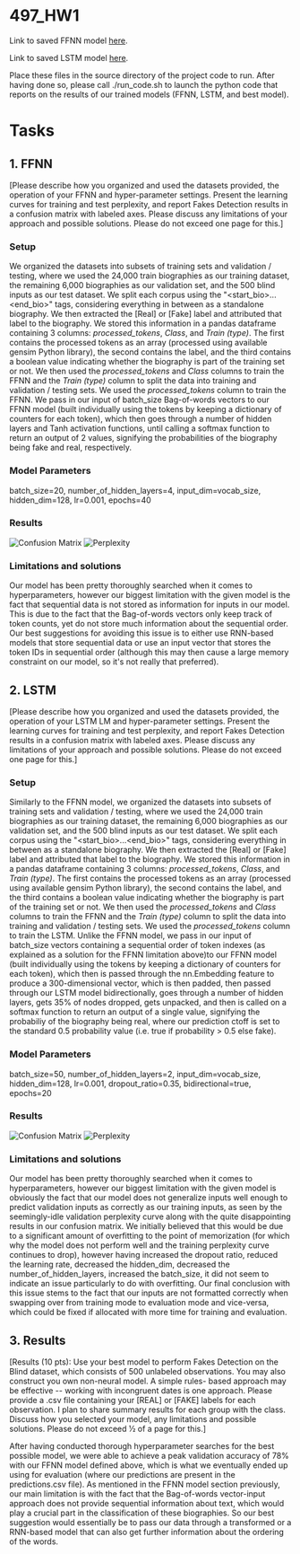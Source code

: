 # 497_HW1

Link to saved FFNN model [here](https://drive.google.com/file/d/170jJpL88yRravZqh78C6oDH9oEqJQ0ZN/view?usp=sharing).


Link to saved LSTM model [here](https://drive.google.com/file/d/1W_LZTNmZ5NIhET-sHn-NfqXbMZDkz8Rb/view?usp=sharing).

Place these files in the source directory of the project code to run. After having done so, please call ./run_code.sh to launch the python code that reports on the results of our trained models (FFNN, LSTM, and best model).


# Tasks

## 1. FFNN

[Please describe how you organized and used the datasets provided, the operation of your FFNN and hyper-parameter settings. Present the learning curves for training and test perplexity, and report Fakes Detection results in a confusion matrix with labeled axes. Please discuss any limitations of your approach and possible solutions. Please do not exceed one page for this.]

### Setup

We organized the datasets into subsets of training sets and validation / testing, where we used the 24,000 train biographies as our training dataset, the remaining 6,000 biographies as our validation set, and the 500 blind inputs as our test dataset. We split each corpus using the "<start_bio>...<end_bio>" tags, considering everything in between as a standalone biography. We then extracted the [Real] or [Fake] label and attributed that label to the biography. We stored this information in a pandas dataframe containing 3 columns: *processed_tokens*, *Class*, and *Train (type)*. The first contains the processed tokens as an array (processed using available gensim Python library), the second contains the label, and the third contains a boolean value indicating whether the biography is part of the training set or not. We then used the *processed_tokens* and *Class* columns to train the FFNN and the *Train (type)* column to split the data into training and validation / testing sets. We used the *processed_tokens* column to train the FFNN. We pass in our input of batch_size Bag-of-words vectors to our FFNN model (built individually using the tokens by keeping a dictionary of counters for each token), which then goes through a number of hidden layers and Tanh activation functions, until calling a softmax function to return an output of 2 values, signifying the probabilities of the biography being fake and real, respectively.

### Model Parameters

batch_size=20, number_of_hidden_layers=4, input_dim=vocab_size, hidden_dim=128, lr=0.001, epochs=40


### Results

![Confusion Matrix](ffnn_confusion.png)
![Perplexity](ffnn_plot.png)

### Limitations and solutions

Our model has been pretty thoroughly searched when it comes to hyperparameters, however our biggest limitation with the given model is the fact that sequential data is not stored as information for inputs in our model. This is due to the fact that the Bag-of-words vectors only keep track of token counts, yet do not store much information about the sequential order. Our best suggestions for avoiding this issue is to either use RNN-based models that store sequential data or use an input vector that stores the token IDs in sequential order (although this may then cause a large memory constraint on our model, so it's not really that preferred).

## 2. LSTM

[Please describe how you organized and used the datasets provided, the operation of your LSTM LM and hyper-parameter settings. Present the learning curves for training and test perplexity, and report Fakes Detection results in a confusion matrix with labeled axes. Please discuss any limitations of your approach and possible solutions. Please do not exceed one page for this.]

### Setup

Similarly to the FFNN model, we organized the datasets into subsets of training sets and validation / testing, where we used the 24,000 train biographies as our training dataset, the remaining 6,000 biographies as our validation set, and the 500 blind inputs as our test dataset. We split each corpus using the "<start_bio>...<end_bio>" tags, considering everything in between as a standalone biography. We then extracted the [Real] or [Fake] label and attributed that label to the biography. We stored this information in a pandas dataframe containing 3 columns: *processed_tokens*, *Class*, and *Train (type)*. The first contains the processed tokens as an array (processed using available gensim Python library), the second contains the label, and the third contains a boolean value indicating whether the biography is part of the training set or not. We then used the *processed_tokens* and *Class* columns to train the FFNN and the *Train (type)* column to split the data into training and validation / testing sets. We used the *processed_tokens* column to train the LSTM. Unlike the FFNN model, we pass in our input of batch_size vectors containing a sequential order of token indexes (as explained as a solution for the FFNN limitation above)to our FFNN model (built individually using the tokens by keeping a dictionary of counters for each token), which then is passed through the nn.Embedding feature to produce a 300-dimensional vector, which is then padded, then passed through our LSTM model bidirectionally, goes through a number of hidden layers, gets 35% of nodes dropped, gets unpacked, and then is called on a softmax function to return an output of a single value, signifying the probabiliy of the biography being real, where our prediction ctoff is set to the standard 0.5 probability value (i.e. true if probability > 0.5 else fake).

### Model Parameters

batch_size=50, number_of_hidden_layers=2, input_dim=vocab_size, hidden_dim=128, lr=0.001, dropout_ratio=0.35, bidirectional=true, epochs=20


### Results

![Confusion Matrix](lstm_confusion.png)
![Perplexity](lstm_plot.png)

### Limitations and solutions

Our model has been pretty thoroughly searched when it comes to hyperparameters, however our biggest limitation with the given model is obviously the fact that our model does not generalize inputs well enough to predict validation inputs as correctly as our training inputs, as seen by the seemingly-idle validation perplexity curve along with the quite disappointing results in our confusion matrix. We initially believed that this would be due to a significant amount of overfitting to the point of memorization (for which why the model does not perform well and the training perplexity curve continues to drop), however having increased the dropout ratio, reduced the learning rate, decreased the hidden_dim, decreased the number_of_hidden_layers, increased the batch_size, it did not seem to indicate an issue particularly to do with overfitting. Our final conclusion with this issue stems to the fact that our inputs are not formatted correctly when swapping over from training mode to evaluation mode and vice-versa, which could be fixed if allocated with more time for training and evaluation.

## 3. Results

[Results (10 pts): Use your best model to perform Fakes Detection on the Blind dataset, which consists of 500 unlabeled observations. You may also construct you own non-neural model. A simple rules- based approach may be effective -- working with incongruent dates is one approach. Please provide a .csv file containing your [REAL] or [FAKE] labels for each observation. I plan to share summary results for each group with the class. Discuss how you selected your model, any limitations and possible solutions. Please do not exceed 1⁄2 of a page for this.]

After having conducted thorough hyperparameter searches for the best possible model, we were able to achieve a peak validation accuracy of 78% with our FFNN model defined above, which is what we eventually ended up using for evaluation (where our predictions are present in the predictions.csv file). As mentioned in the FFNN model section previously, our main limitation is with the fact that the Bag-of-words vector-input approach does not provide sequential information about text, which would play a crucial part in the classification of these biographies. So our best suggestion would essentially be to pass our data through a transformed or a RNN-based model that can also get further information about the ordering of the words.
